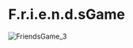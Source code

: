 # F.r.i.e.n.d.sGame
![FriendsGame_3](https://user-images.githubusercontent.com/66380260/105064839-e7245400-5a85-11eb-9646-98f04695c68b.jpeg)
